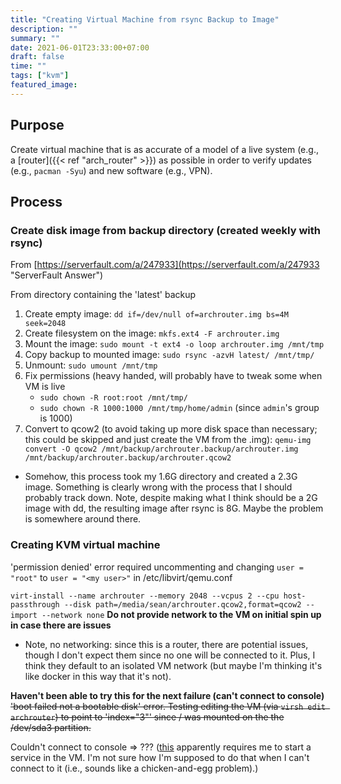 ```yaml
---
title: "Creating Virtual Machine from rsync Backup to Image"
description: ""
summary: ""
date: 2021-06-01T23:33:00+07:00
draft: false
time: ""
tags: ["kvm"]
featured_image: 
---
```


## Purpose

Create virtual machine that is as accurate of a model of a live system (e.g., a  [router]({{< ref "arch_router" >}}) as possible in order to verify updates (e.g., `pacman -Syu`) and new software (e.g., VPN).

## Process

### Create disk image from backup directory (created weekly with rsync)
From [https://serverfault.com/a/247933](https://serverfault.com/a/247933 "ServerFault Answer")

From directory containing the 'latest' backup
1. Create empty image: `dd if=/dev/null of=archrouter.img bs=4M seek=2048`
1. Create filesystem on the image: `mkfs.ext4 -F archrouter.img`
1. Mount the image: `sudo mount -t ext4 -o loop archrouter.img /mnt/tmp`
1. Copy backup to mounted image: `sudo rsync -azvH latest/ /mnt/tmp/`
1. Unmount: `sudo umount /mnt/tmp`
1. Fix permissions (heavy handed, will probably have to tweak some when VM is live
   - `sudo chown -R root:root /mnt/tmp/`
   - `sudo chown -R 1000:1000 /mnt/tmp/home/admin` (since `admin`'s group is 1000)
1. Convert to qcow2 (to avoid taking up more disk space than necessary; this could be skipped and just create the VM from the .img): `qemu-img convert -O qcow2 /mnt/backup/archrouter.backup/archrouter.img /mnt/backup/archrouter.backup/archrouter.qcow2`

- Somehow, this process took my 1.6G directory and created a 2.3G image.  Something is clearly wrong with the process that I should probably track down.  Note, despite making what I think should be a 2G image with dd, the resulting image after rsync is 8G.  Maybe the problem is somewhere around there.

### Creating KVM virtual machine

'permission denied' error required uncommenting and changing `user = "root"` to `user = "<my user>"` in /etc/libvirt/qemu.conf

`virt-install --name archrouter --memory 2048 --vcpus 2 --cpu host-passthrough --disk path=/media/sean/archrouter.qcow2,format=qcow2 --import --network none`
**Do not provide network to the VM on initial spin up in case there are issues**
- Note, no networking: since this is a router, there are potential issues, though I don't expect them since no one will be connected to it.  Plus, I think they  default to an isolated VM network (but maybe I'm thinking it's like docker in this way that it's not).

**Haven't been able to try this for the next failure (can't connect to console)** ~~'boot failed not a bootable disk' error.  Testing editing the VM (via `virsh edit archrouter`) to point to 'index="3"' since / was mounted on the the /dev/sda3 partition.~~

Couldn't connect to console => ??? ([this](https://ravada.readthedocs.io/en/latest/docs/config_console.html) apparently requires me to start a service in the VM.  I'm not sure how I'm supposed to do that when I can't connect to it (i.e., sounds like a chicken-and-egg problem).)